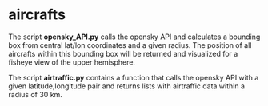 # aircrafts
The script **opensky_API.py** calls the opensky API and calculates a bounding box from central lat/lon coordinates and a given radius. The position of all aircrafts within this bounding box will be returned and visualized for a fisheye view of the upper hemisphere.

The script **airtraffic.py** contains a function that calls the opensky API with a given latitude,longitude pair and returns lists with airtraffic data within a radius of 30 km.
